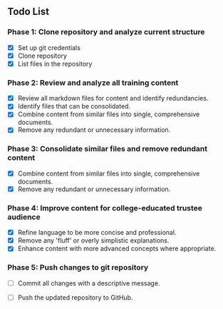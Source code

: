 ## Todo List

### Phase 1: Clone repository and analyze current structure
- [x] Set up git credentials
- [x] Clone repository
- [x] List files in the repository

### Phase 2: Review and analyze all training content
- [x] Review all markdown files for content and identify redundancies.
- [x] Identify files that can be consolidated.
- [x] Combine content from similar files into single, comprehensive documents.
- [x] Remove any redundant or unnecessary information.

### Phase 3: Consolidate similar files and remove redundant content
- [x] Combine content from similar files into single, comprehensive documents.
- [x] Remove any redundant or unnecessary information.

### Phase 4: Improve content for college-educated trustee audience
- [x] Refine language to be more concise and professional.
- [x] Remove any 'fluff' or overly simplistic explanations.
- [x] Enhance content with more advanced concepts where appropriate.

### Phase 5: Push changes to git repository
- [ ] Commit all changes with a descriptive message.
- [ ] Push the updated repository to GitHub.

